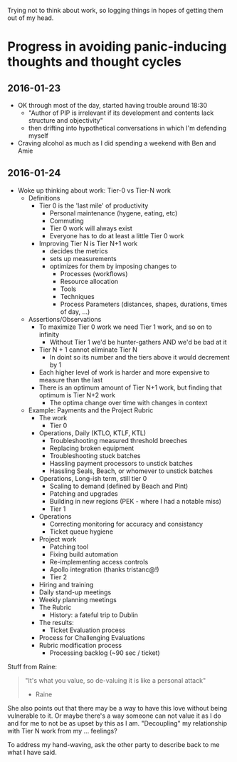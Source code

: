 Trying not to think about work, so logging things in hopes of getting them out of my head.

# Progress in avoiding panic-inducing thoughts and thought cycles

## 2016-01-23

- OK through most of the day, started having trouble around 18:30
  - "Author of PIP is irrelevant if its development and contents lack structure and objectivity"
  - then drifting into hypothetical conversations in which I'm defending myself
- Craving alcohol as much as I did spending a weekend with Ben and Amie

## 2016-01-24

- Woke up thinking about work: Tier-0 vs Tier-N work
  - Definitions
    - Tier 0 is the 'last mile' of productivity
      - Personal maintenance (hygene, eating, etc)
      - Commuting
      - Tier 0 work will always exist
      - Everyone has to do at least a little Tier 0 work
    - Improving Tier N is Tier N+1 work
      - decides the metrics
      - sets up measurements
      - optimizes for them by imposing changes to
        - Processes (workflows)
        - Resource allocation
        - Tools
        - Techniques
        - Process Parameters (distances, shapes, durations, times of day, ...)
  - Assertions/Observations
    - To maximize Tier 0 work we need Tier 1 work, and so on to infinity
      - Without Tier 1 we'd be hunter-gathers AND we'd be bad at it
    - Tier N + 1 cannot eliminate Tier N
      - In doint so its number and the tiers above it would decrement by 1
    - Each higher level of work is harder and more expensive to measure than the last
    - There is an optimum amount of Tier N+1 work, but finding that optimum is Tier N+2 work
      - The optima change over time with changes in context
  - Example: Payments and the Project Rubric
    - The work
      - Tier 0
	- Operations, Daily (KTLO, KTLF, KTL)
	  - Troubleshooting measured threshold breeches
	  - Replacing broken equipment
	  - Troubleshooting stuck batches
	  - Hassling payment processors to unstick batches
	  - Hassling Seals, Beach, or whomever to unstick batches
	- Operations, Long-ish term, still tier 0
	  - Scaling to demand (defined by Beach and Pint)
	  - Patching and upgrades
	  - Building in new regions (PEK - where I had a notable miss)
      - Tier 1
	- Operations
	  - Correcting monitoring for accuracy and consistancy
	  - Ticket queue hygiene
	- Project work
	  - Patching tool
	  - Fixing build automation
	  - Re-implementing access controls
	  - Apollo integration (thanks tristanc@!)
      - Tier 2
	- Hiring and training
	- Daily stand-up meetings
	- Weekly planning meetings
    - The Rubric 
      - History: a fateful trip to Dublin
    - The results:
      - Ticket Evaluation process
	- Process for Challenging Evaluations
	- Rubric modification process
      - Processing backlog (~90 sec / ticket)

Stuff from Raine:

> "It's what you value, so de-valuing it is like a personal attack"
>  - Raine

She also points out that there may be a way to have this love without being vulnerable to it.
Or maybe there's a way someone can not value it as I do and for me to not be as upset by this as I am.
  "Decoupling" my relationship with Tier N work from my ... feelings?

To address my hand-waving, ask the other party to describe back to me what I have said.
